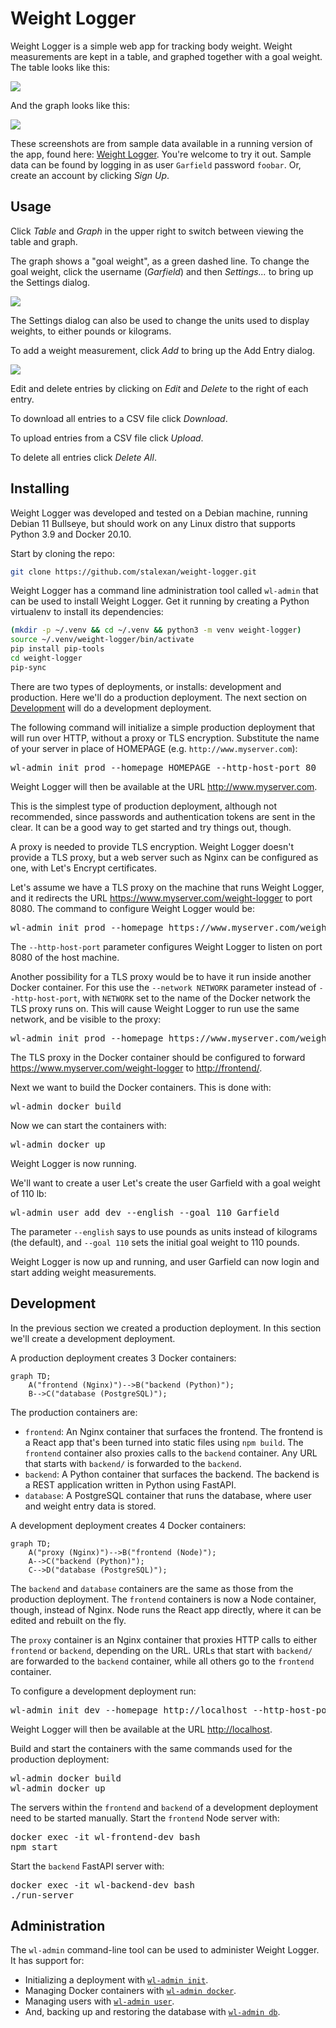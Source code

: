 Weight Logger
===

Weight Logger is a simple web app for tracking body weight. Weight measurements
are kept in a table, and graphed together with a goal weight. The table looks
like this:

<img src="https://user-images.githubusercontent.com/2266363/204881934-a3758603-82fe-4229-90c3-f126260a1e7a.png" />

And the graph looks like this:

<img src="https://user-images.githubusercontent.com/2266363/204883586-71594c5e-881a-49b8-950c-09863ad0ba19.png" />

These screenshots are from sample data available in a running version of the
app, found here: [Weight Logger](https://www.alexan.org/weight-logger/). You're
welcome to try it out. Sample data can be found by logging in as user
`Garfield` password `foobar`.  Or, create an account by clicking _Sign Up_.

Usage
---

Click _Table_ and _Graph_ in the upper right to switch between viewing the
table and graph.

The graph shows a "goal weight", as a green dashed line. To change the goal
weight, click the username (_Garfield_) and then _Settings..._ to bring up the 
Settings dialog.

<img src="https://user-images.githubusercontent.com/2266363/204884149-3432d8b5-08b0-4299-a66f-90e59889ddc8.png" />

The Settings dialog can also be used to change the units used to display
weights, to either pounds or kilograms.

To add a weight measurement, click _Add_ to bring up the Add Entry dialog.

<img src="https://user-images.githubusercontent.com/2266363/204884259-3dc8beb8-f3d1-4db6-b26a-023aca835c6e.png" />

Edit and delete entries by clicking on _Edit_ and _Delete_ to the right of each entry.

To download all entries to a CSV file click _Download_.

To upload entries from a CSV file click _Upload_.

To delete all entries click _Delete All_.

Installing
---

Weight Logger was developed and tested on a Debian machine, running Debian 11
Bullseye, but should work on any Linux distro that supports Python 3.9 and
Docker 20.10.

Start by cloning the repo:

```sh
git clone https://github.com/stalexan/weight-logger.git
```

Weight Logger has a command line administration tool called `wl-admin` that can
be used to install Weight Logger. Get it running by creating a Python
virtualenv to install its dependencies:

```sh
(mkdir -p ~/.venv && cd ~/.venv && python3 -m venv weight-logger)
source ~/.venv/weight-logger/bin/activate
pip install pip-tools
cd weight-logger
pip-sync
```

There are two types of deployments, or installs: development and production.
Here we'll do a production deployment. The next section on
[Development](#development) will do a development deployment.

The following command will initialize a simple production deployment that will
run over HTTP, without a proxy or TLS encryption. Substitute the name of your
server in place of HOMEPAGE (e.g. `http://www.myserver.com`):

<pre>
wl-admin init prod --homepage HOMEPAGE --http-host-port 80
</pre>

Weight Logger will then be available at the URL <http://www.myserver.com>. 

This is the simplest type of production deployment, although not recommended,
since passwords and authentication tokens are sent in the clear. It can be
a good way to get started and try things out, though.

A proxy is needed to provide TLS encryption. Weight Logger doesn't provide
a TLS proxy, but a web server such as Nginx can be configured as one, with
Let's Encrypt certificates.

Let's assume we have a TLS proxy on the machine that runs Weight Logger, and
it redirects the URL <https://www.myserver.com/weight-logger> to port 8080.
The command to configure Weight Logger would be:

<pre>
wl-admin init prod --homepage https://www.myserver.com/weight-logger --http-host-port 8080
</pre>

The `--http-host-port` parameter configures Weight Logger to listen on port
8080 of the host machine.

Another possibility for a TLS proxy would be to have it run inside another
Docker container.  For this use the `--network NETWORK` parameter instead of
`--http-host-port`, with `NETWORK` set to the name of the Docker network the
TLS proxy runs on. This will cause Weight Logger to run use the same network,
and be visible to the proxy:

<pre>
wl-admin init prod --homepage https://www.myserver.com/weight-logger --network NETWORK
</pre>

The TLS proxy in the Docker container should be configured to forward
<https://www.myserver.com/weight-logger> to <http://frontend/>.

Next we want to build the Docker containers. This is done with:

<pre>
wl-admin docker build
</pre>

Now we can start the containers with:

<pre>
wl-admin docker up
</pre>

Weight Logger is now running.

We'll want to create a user Let's create the user Garfield with a goal weight
of 110 lb:

<pre>
wl-admin user add dev --english --goal 110 Garfield
</pre>

The parameter `--english` says to use pounds as units instead of kilograms (the
default), and `--goal 110` sets the initial goal weight to 110 pounds.

Weight Logger is now up and running, and user Garfield can now login and start
adding weight measurements.

Development
---

In the previous section we created a production deployment. In this section
we'll create a development deployment.

A production deployment creates 3 Docker containers:

```mermaid
graph TD;
    A("frontend (Nginx)")-->B("backend (Python)");
    B-->C("database (PostgreSQL)");
```

The production containers are:

* `frontend`: An Nginx container that surfaces the frontend. The frontend is
  a React app that's been turned into static files using `npm build`.  The
  `frontend` container also proxies calls to the `backend` container. Any URL
  that starts with `backend/` is forwarded to the `backend`.
* `backend`: A Python container that surfaces the backend. The backend is
  a REST application written in Python using FastAPI.
* `database`: A PostgreSQL container that runs the database, where user and
  weight entry data is stored.

A development deployment creates 4 Docker containers:

```mermaid
graph TD;
    A("proxy (Nginx)")-->B("frontend (Node)");
    A-->C("backend (Python)");
    C-->D("database (PostgreSQL)");   
```

The `backend` and `database` containers are the same as those from the
production deployment. The `frontend` containers is now a Node container,
though, instead of Nginx. Node runs the React app directly, where
it can be edited and rebuilt on the fly.

The `proxy` container is an Nginx container that proxies HTTP calls to either
`frontend` or `backend`, depending on the URL. URLs that start with `backend/` are
forwarded to the `backend` container, while all others go to the `frontend`
container.

To configure a development deployment run:

<pre>
wl-admin init dev --homepage http://localhost --http-host-port 80
</pre>

Weight Logger will then be available at the URL <http://localhost>. 

Build and start the containers with the same commands used for the production deployment:

<pre>
wl-admin docker build
wl-admin docker up
</pre>

The servers within the `frontend` and `backend` of a development deployment
need to be started manually. Start the `frontend` Node server with:

<pre>
docker exec -it wl-frontend-dev bash
npm start
</pre>

Start the `backend` FastAPI server with:

<pre>
docker exec -it wl-backend-dev bash
./run-server
</pre>

Administration
---

The `wl-admin` command-line tool can be used to administer Weight Logger. It has support for:

* Initializing a deployment with [`wl-admin init`](docs/wl-admin-init.md).
* Managing Docker containers with [`wl-admin docker`](docs/wl-admin-docker.md).
* Managing users with [`wl-admin user`](docs/wl-admin-user.md).
* And, backing up and restoring the database with [`wl-admin db`](docs/wl-admin-db.md).
